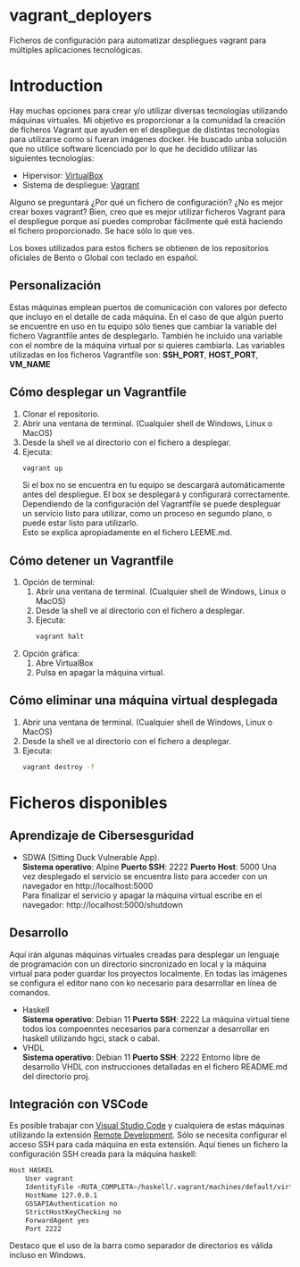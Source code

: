# vagrant_deployers
Ficheros de configuración para automatizar despliegues vagrant para múltiples aplicaciones tecnológicas.

# Introduction
Hay muchas opciones para crear y/o utilizar diversas tecnologías utilizando máquinas virtuales.
Mi objetivo es proporcionar a la comunidad la creación de ficheros Vagrant que ayuden en el despliegue de distintas tecnologías para utilizarse como si fueran imágenes docker.
He buscado unba solución que no utilice software licenciado por lo que he decidido utilizar las siguientes tecnologías:
* Hipervisor: [VirtualBox](https://www.virtualbox.org)
* Sistema de despliegue: [Vagrant](https://www.vagrantup.com)

Alguno se preguntará ¿Por qué un fichero de configuración? ¿No es mejor crear boxes vagrant?
Bien, creo que es mejor utilizar ficheros Vagrant para el despliegue porque así puedes comprobar fácilmente qué está haciendo el fichero proporcionado. Se hace sólo lo que ves.

Los boxes utilizados para estos fichers se obtienen de los repositorios oficiales de Bento o Global con teclado en español.

## Personalización
Estas máquinas emplean puertos de comunicación con valores por defecto que incluyo en el detalle de cada máquina. En el caso de que algún puerto se encuentre en uso en tu equipo sólo tienes que cambiar la variable del fichero Vagrantfile antes de desplegarlo. También he incluido una variable con el nombre de la máquina virtual por si quieres cambiarla.
Las variables utilizadas en los ficheros Vagrantfile son: **SSH_PORT**, **HOST_PORT**, **VM_NAME**

## Cómo desplegar un Vagrantfile
1. Clonar el repositorio.
2. Abrir una ventana de terminal. (Cualquier shell de Windows, Linux o MacOS)
3. Desde la shell ve al directorio con el fichero a desplegar.
4. Ejecuta: <br>
   ```bash
   vagrant up
   ```
   Si el box no se encuentra en tu equipo se descargará automáticamente antes del despliegue.
   El box se desplegará y configurará correctamente.<br>
   Dependiendo de la configuración del Vagrantfile se puede despleguar un servicio listo para utilizar, como un proceso en segundo plano, o puede estar listo para utilizarlo.<br>
   Esto se explica apropiadamente en el fichero LEEME.md.
   
## Cómo detener un Vagrantfile
1. Opción de terminal:
   1. Abrir una ventana de terminal. (Cualquier shell de Windows, Linux o MacOS)
   2. Desde la shell ve al directorio con el fichero a desplegar.
   3. Ejecuta: <br>
      ```bash
      vagrant halt
      ```
2. Opción gráfica:
   1. Abre VirtualBox
   2. Pulsa en apagar la máquina virtual.

## Cómo eliminar una máquina virtual desplegada
1. Abrir una ventana de terminal. (Cualquier shell de Windows, Linux o MacOS)
2. Desde la shell ve al directorio con el fichero a desplegar.
3. Ejecuta:<br>
   ```bash
   vagrant destroy -f
   ```

# Ficheros disponibles
## Aprendizaje de Cibersesguridad
* SDWA (Sitting Duck Vulnerable App).<br>
  **Sistema operativo**: Alpine
  **Puerto SSH**: 2222
  **Puerto Host**: 5000
  Una vez desplegado el servicio se encuentra listo para acceder con un navegador en http://localhost:5000<br>
  Para finalizar el servicio y apagar la máquina virtual escribe en el navegador: http://localhost:5000/shutdown<br>

## Desarrollo
Aquí irán algunas máquinas virtuales creadas para desplegar un lenguaje de programación con un directorio sincronizado en local y la máquina virtual para poder guardar los proyectos localmente.
En todas las imágenes se configura el editor nano con ko necesario para desarrollar en línea de comandos.

* Haskell<br>
  **Sistema operativo**: Debian 11
  **Puerto SSH**: 2222
  La máquina virtual tiene todos los compoenntes necesarios para comenzar a desarrollar en haskell utilizando hgci, stack o cabal.<br>
* VHDL<br>
  **Sistema operativo**: Debian 11
  **Puerto SSH**: 2222
  Entorno libre de desarrollo VHDL con instrucciones detalladas en el fichero README.md del directorio proj.

## Integración con VSCode
Es posible trabajar con [Visual Studio Code](https://code.visualstudio.com/download) y cualquiera de estas máquinas utilizando la extensión [Remote Development](https://marketplace.visualstudio.com/items?itemName=ms-vscode-remote.vscode-remote-extensionpack).
Sólo se necesita configurar el acceso SSH para cada máquina en esta extensión. Aquí tienes un fichero la configuración SSH creada para la máquina haskell:
```bash
Host HASKEL
    User vagrant
    IdentityFile <RUTA_COMPLETA>/haskell/.vagrant/machines/default/virtualbox/private_key
    HostName 127.0.0.1
    GSSAPIAuthentication no
    StrictHostKeyChecking no
    ForwardAgent yes
    Port 2222
```
Destaco que el uso de la barra como separador de directorios es válida incluso en Windows.